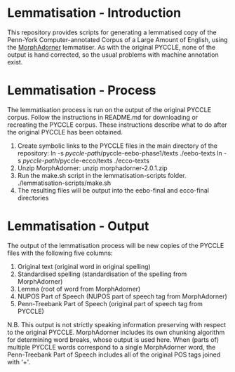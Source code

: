 # Lemmatisation - Introduction

This repository provides scripts for generating a lemmatised copy of the 
Penn-York Computer-annotated Corpus of a Large Amount of English, using
the [MorphAdorner](http://morphadorner.northwestern.edu) lemmatiser. As with
the original PYCCLE, none of the output is hand corrected, so the usual
problems with machine annotation exist.



# Lemmatisation - Process

The lemmatisation process is run on the output of the original PYCCLE
corpus. Follow the instructions in README.md for downloading or recreating 
the PYCCLE corpus. These instructions describe what to do after
the original PYCCLE has been obtained.

1. Create symbolic links to the PYCCLE files in the main directory of the
repository: 
ln -s *pyccle-path*/pyccle-eebo-phase1/texts ./eebo-texts
ln -s *pyccle-path*/pyccle-ecco/texts ./ecco-texts
2. Unzip MorphAdorner: 
unzip morphadorner-2.0.1.zip
3. Run the make.sh script in the lemmatisation-scripts folder.
./lemmatisation-scripts/make.sh
4. The resulting files will be output into the eebo-final and ecco-final
directories

# Lemmatisation - Output

The output of the lemmatisation process will be new copies of the PYCCLE
files with the following five columns:

1. Original text (original word in original spelling)
2. Standardised spelling (standardisation of the spelling from MorphAdorner)
3. Lemma (root of word from MorphAdorner)
4. NUPOS Part of Speech (NUPOS part of speech tag from MorphAdorner)
5. Penn-Treebank Part of Speech (original part of speech tag from PYCCLE)

N.B. This output is not strictly speaking information preserving with respect
to the original PYCCLE. MorphAdorner includes its own chunking algorithm for
determining word breaks, whose output is used here. When (parts of) multiple 
PYCCLE words correspond to a single MorphAdorner word, the Penn-Treebank
Part of Speech includes all of the original POS tags joined with '+'.
